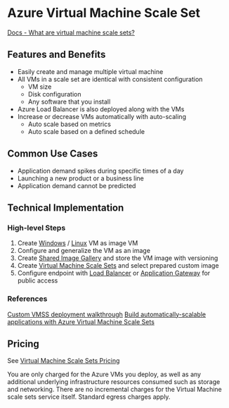 # Azure Virtual Machine Scale Set

[Docs - What are virtual machine scale sets?](https://docs.microsoft.com/en-us/azure/virtual-machine-scale-sets/overview)

## Features and Benefits

- Easily create and manage multiple virtual machine
- All VMs in a scale set are identical with consistent configuration
  - VM size
  - Disk configuration
  - Any software that you install
- Azure Load Balancer is also deployed along with the VMs
- Increase or decrease VMs automatically with auto-scaling
  - Auto scale based on metrics
  - Auto scale based on a defined schedule

## Common Use Cases

- Application demand spikes during specific times of a day
- Launching a new product or a business line
- Application demand cannot be predicted

## Technical Implementation

### High-level Steps

1. Create [Windows](https://docs.microsoft.com/en-us/azure/virtual-machines/windows/quick-create-portal) / [Linux](https://docs.microsoft.com/en-us/azure/virtual-machines/linux/quick-create-portal) VM as image VM
1. Configure and generalize the VM as an image
1. Create [Shared Image Gallery](https://docs.microsoft.com/en-us/azure/virtual-machines/windows/shared-images-portal) and store the VM image with versioning
1. Create [Virtual Machine Scale Sets](https://docs.microsoft.com/en-us/azure/virtual-machine-scale-sets/quick-create-portal) and select prepared custom image
1. Configure endpoint with [Load Balancer](https://docs.microsoft.com/en-us/azure/load-balancer/load-balancer-overview) or [Application Gateway](https://docs.microsoft.com/en-us/azure/application-gateway/overview) for public access

### References

[Custom VMSS deployment walkthrough](./vmss-walkthrough.md)
[Build automatically-scalable applications with Azure Virtual Machine Scale Sets](https://www.youtube.com/watch?v=TN0b2cMQKAM)

## Pricing

See [Virtual Machine Scale Sets Pricing](https://azure.microsoft.com/en-us/pricing/details/virtual-machine-scale-sets/windows/)

You are only charged for the Azure VMs you deploy, as well as any additional underlying infrastructure resources consumed such as storage and networking. There are no incremental charges for the Virtual Machine scale sets service itself. Standard egress charges apply.
